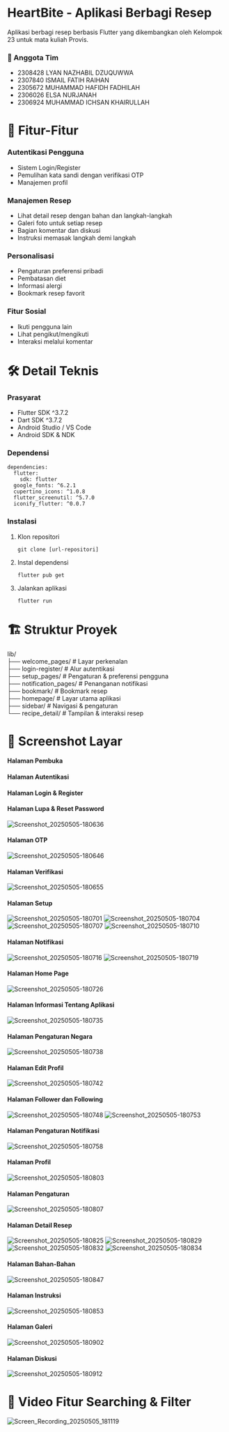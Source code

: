 # HeartBite - Aplikasi Berbagi Resep
Aplikasi berbagi resep berbasis Flutter yang dikembangkan oleh Kelompok 23 untuk mata kuliah Provis.

### 👥 Anggota Tim
- 2308428 LYAN NAZHABIL DZUQUWWA
- 2307840 ISMAIL FATIH RAIHAN
- 2305672 MUHAMMAD HAFIDH FADHILAH
- 2306026 ELSA NURJANAH
- 2306924 MUHAMMAD ICHSAN KHAIRULLAH

# 📱 Fitur-Fitur
### Autentikasi Pengguna
- Sistem Login/Register
- Pemulihan kata sandi dengan verifikasi OTP
- Manajemen profil
### Manajemen Resep
- Lihat detail resep dengan bahan dan langkah-langkah
- Galeri foto untuk setiap resep
- Bagian komentar dan diskusi
- Instruksi memasak langkah demi langkah
### Personalisasi
- Pengaturan preferensi pribadi
- Pembatasan diet
- Informasi alergi
- Bookmark resep favorit
### Fitur Sosial
- Ikuti pengguna lain
- Lihat pengikut/mengikuti
- Interaksi melalui komentar

# 🛠️ Detail Teknis
### Prasyarat
- Flutter SDK ^3.7.2
- Dart SDK ^3.7.2
- Android Studio / VS Code
- Android SDK & NDK
### Dependensi
```
dependencies:
  flutter:
    sdk: flutter
  google_fonts: ^6.2.1
  cupertino_icons: ^1.0.8
  flutter_screenutil: ^5.7.0
  iconify_flutter: ^0.0.7
```
### Instalasi
1. Klon repositori
   ```
   git clone [url-repositori]
   ```
3. Instal dependensi
   ```
   flutter pub get
   ```
5. Jalankan aplikasi
   ```
   flutter run
   ```

# 🏗️ Struktur Proyek
lib/ <br/>
├── welcome_pages/      # Layar perkenalan <br/>
├── login-register/     # Alur autentikasi <br/>
├── setup_pages/        # Pengaturan & preferensi pengguna <br/>
├── notification_pages/ # Penanganan notifikasi <br/>
├── bookmark/          # Bookmark resep <br/>
├── homepage/          # Layar utama aplikasi <br/>
├── sidebar/           # Navigasi & pengaturan <br/>
└── recipe_detail/     # Tampilan & interaksi resep

# 📱 Screenshot Layar
#### Halaman Pembuka

#### Halaman Autentikasi

#### Halaman Login & Register

#### Halaman Lupa & Reset Password

![Screenshot_20250505-180636](https://github.com/user-attachments/assets/9e488f51-178e-4583-ae28-a9fa0e1d1176)

#### Halaman OTP
![Screenshot_20250505-180646](https://github.com/user-attachments/assets/86315311-fb55-4d81-9190-f6f78911458f)

#### Halaman Verifikasi
![Screenshot_20250505-180655](https://github.com/user-attachments/assets/a9308938-628c-4c4b-ac24-047ff4d720c1)

#### Halaman Setup
![Screenshot_20250505-180701](https://github.com/user-attachments/assets/1d5e5494-8464-4b68-8992-a8857e6333f1)
![Screenshot_20250505-180704](https://github.com/user-attachments/assets/b9569b31-1c17-4350-85bd-9f8a49460c19)
![Screenshot_20250505-180707](https://github.com/user-attachments/assets/415d4957-b040-434d-8aff-c911abd60fa5)
![Screenshot_20250505-180710](https://github.com/user-attachments/assets/409e1a2f-0b8b-467f-bca7-9bec8e3f7b9e)

#### Halaman Notifikasi
![Screenshot_20250505-180716](https://github.com/user-attachments/assets/232b20e0-4286-4c71-bc18-8a6906726503)
![Screenshot_20250505-180719](https://github.com/user-attachments/assets/9890e5e4-ec65-46a4-b2ba-63426030d76f)

#### Halaman Home Page
![Screenshot_20250505-180726](https://github.com/user-attachments/assets/db88978b-048d-428b-adee-ff7c9a026c63)

#### Halaman Informasi Tentang Aplikasi
![Screenshot_20250505-180735](https://github.com/user-attachments/assets/9762fb82-d4c3-43c6-88b8-6fb517345d1f)

#### Halaman Pengaturan Negara
![Screenshot_20250505-180738](https://github.com/user-attachments/assets/6670d574-e6f3-4091-bb77-e9424cea973a)

#### Halaman Edit Profil
![Screenshot_20250505-180742](https://github.com/user-attachments/assets/dca1de43-fcd9-4664-bc4b-f7e124772b16)

#### Halaman Follower dan Following
![Screenshot_20250505-180748](https://github.com/user-attachments/assets/e84b647a-ce2d-4aa3-b0d4-96438a241a6b)
![Screenshot_20250505-180753](https://github.com/user-attachments/assets/0a0f60e5-eeba-4c2a-8d62-7ed17ca7b812)

#### Halaman Pengaturan Notifikasi
![Screenshot_20250505-180758](https://github.com/user-attachments/assets/b44bd21f-0155-49d8-bb58-08c401cfd907)

#### Halaman Profil
![Screenshot_20250505-180803](https://github.com/user-attachments/assets/40650e81-d48a-4324-8c79-b6b9221a2a6c)

#### Halaman Pengaturan
![Screenshot_20250505-180807](https://github.com/user-attachments/assets/ee4eeaa6-241e-4304-9479-19a659ec0b0e)

#### Halaman Detail Resep
![Screenshot_20250505-180825](https://github.com/user-attachments/assets/ffed385b-8032-4545-a3b5-4a88103804a9)
![Screenshot_20250505-180829](https://github.com/user-attachments/assets/07d9ed16-c026-41aa-affd-1d179d727361)
![Screenshot_20250505-180832](https://github.com/user-attachments/assets/d0d3ef54-4bc1-427a-82f6-f455f29830ec)
![Screenshot_20250505-180834](https://github.com/user-attachments/assets/ac207a23-2220-46dd-b4b4-e2dcb00fa450)

#### Halaman Bahan-Bahan
![Screenshot_20250505-180847](https://github.com/user-attachments/assets/a1a0ae69-ab39-41c4-9cab-8150bf2a4c5a)

#### Halaman Instruksi
![Screenshot_20250505-180853](https://github.com/user-attachments/assets/8e887568-0746-4895-926f-48a64c4fbc89)

#### Halaman Galeri
![Screenshot_20250505-180902](https://github.com/user-attachments/assets/603ae3f5-4876-4937-8fa1-bdcbf0491ee4)

#### Halaman Diskusi
![Screenshot_20250505-180912](https://github.com/user-attachments/assets/0997b211-5d18-4b1f-a99a-bd51b2895981)


# 📱 Video Fitur Searching & Filter
![Screen_Recording_20250505_181119](https://github.com/user-attachments/assets/0e4b9573-3007-4b14-9030-9dd0f4fb4386)
